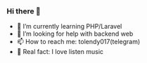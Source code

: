 ### Hi there 👋
- 🌱 I’m currently learning PHP/Laravel
- 🤔 I’m looking for help with backend web 
- 📫 How to reach me: tolendy017(telegram)
- 🎸 Real fact: I love listen music

